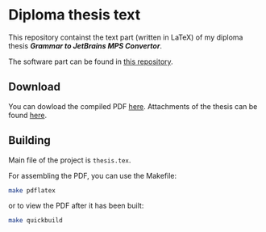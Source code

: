 # Diploma thesis text
This repository containst the text part (written in LaTeX) of my diploma thesis ***Grammar to JetBrains MPS Convertor***.

The software part can be found in [this repository](https://github.com/premun/ingrid).

## Download

You can dowload the compiled PDF [here](https://github.com/premun/diploma-thesis/blob/master/Grammar%20to%20JetBrains%20MPS%20Convertor.pdf).
Attachments of the thesis can be found [here](https://github.com/premun/diploma-thesis/blob/master/Attachments.zip).

## Building
Main file of the project is `thesis.tex`.

For assembling the PDF, you can use the Makefile:
```bash
make pdflatex
```
or to view the PDF after it has been built:
```bash
make quickbuild
```
